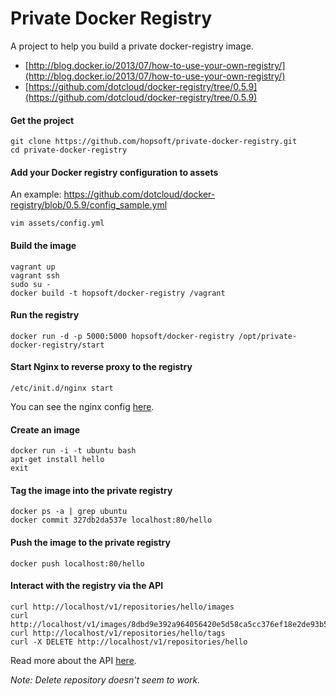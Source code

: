 # Private Docker Registry

A project to help you build a private docker-registry image.

* [http://blog.docker.io/2013/07/how-to-use-your-own-registry/](http://blog.docker.io/2013/07/how-to-use-your-own-registry/)
* [https://github.com/dotcloud/docker-registry/tree/0.5.9](https://github.com/dotcloud/docker-registry/tree/0.5.9)

#### Get the project

```
git clone https://github.com/hopsoft/private-docker-registry.git
cd private-docker-registry
```

#### Add your Docker registry configuration to assets

An example: https://github.com/dotcloud/docker-registry/blob/0.5.9/config_sample.yml

```
vim assets/config.yml
```

#### Build the image

```
vagrant up
vagrant ssh
sudo su -
docker build -t hopsoft/docker-registry /vagrant
```

#### Run the registry

```
docker run -d -p 5000:5000 hopsoft/docker-registry /opt/private-docker-registry/start
```

#### Start Nginx to reverse proxy to the registry

```
/etc/init.d/nginx start
```

You can see the nginx config [here](https://github.com/hopsoft/private-docker-registry/blob/master/provision).

#### Create an image

```
docker run -i -t ubuntu bash
apt-get install hello
exit
```

#### Tag the image into the private registry

```
docker ps -a | grep ubuntu
docker commit 327db2da537e localhost:80/hello
```

#### Push the image to the private registry

```
docker push localhost:80/hello
```

#### Interact with the registry via the API

```
curl http://localhost/v1/repositories/hello/images
curl http://localhost/v1/images/8dbd9e392a964056420e5d58ca5cc376ef18e2de93b5cc90e868a1bbc8318c1c/json
curl http://localhost/v1/repositories/hello/tags
curl -X DELETE http://localhost/v1/repositories/hello
```

Read more about the API [here](http://docs.docker.io/en/latest/api/registry_index_spec/).

_Note: Delete repository doesn't seem to work._

